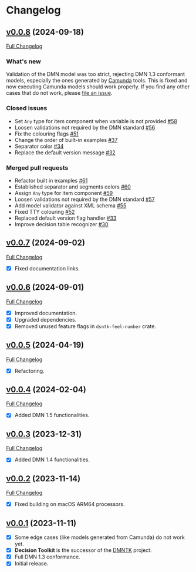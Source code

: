 # Changelog

## [v0.0.8](https://github.com/DecisionToolkit/dsntk-rs/tree/v0.0.8) (2024-09-18)

[Full Changelog](https://github.com/DecisionToolkit/dsntk-rs/compare/v0.0.7...v0.0.8)

### What's new

Validation of the DMN model was too strict, rejecting DMN 1.3 conformant models,
especially the ones generated by [Camunda](https://bpmn.io/) tools. This is fixed
and now executing Camunda models should work properly. If you find any other cases
that do not work, please [file an issue](https://github.com/DecisionToolkit/dsntk-rs/issues).

### Closed issues

- Set `Any` type for item component when variable is not provided [\#58](https://github.com/DecisionToolkit/dsntk-rs/issues/58)
- Loosen validations not required by the DMN standard [\#56](https://github.com/DecisionToolkit/dsntk-rs/issues/56)
- Fix the colouring flags [\#51](https://github.com/DecisionToolkit/dsntk-rs/issues/51)
- Change the order of built-in examples [\#37](https://github.com/DecisionToolkit/dsntk-rs/issues/37)
- Separator color [\#34](https://github.com/DecisionToolkit/dsntk-rs/issues/34)
- Replace the default version message [\#32](https://github.com/DecisionToolkit/dsntk-rs/issues/32)

### Merged pull requests

- Refactor built in examples [\#61](https://github.com/DecisionToolkit/dsntk-rs/pull/61)
- Established separator and segments colors [\#60](https://github.com/DecisionToolkit/dsntk-rs/pull/60)
- Assign `Any` type for item component [\#59](https://github.com/DecisionToolkit/dsntk-rs/pull/59)
- Loosen validations not required by the DMN standard [\#57](https://github.com/DecisionToolkit/dsntk-rs/pull/57)
- Add model validator against XML schema [\#55](https://github.com/DecisionToolkit/dsntk-rs/pull/55)
- Fixed TTY colouring [\#52](https://github.com/DecisionToolkit/dsntk-rs/pull/52)
- Replaced default version flag handler [\#33](https://github.com/DecisionToolkit/dsntk-rs/pull/33)
- Improve decision table recognizer [\#30](https://github.com/DecisionToolkit/dsntk-rs/pull/30)

## [v0.0.7](https://github.com/DecisionToolkit/dsntk-rs/tree/v0.0.7) (2024-09-02)

[Full Changelog](https://github.com/DecisionToolkit/dsntk-rs/compare/v0.0.6...v0.0.7)

- [x] Fixed documentation links.

## [v0.0.6](https://github.com/DecisionToolkit/dsntk-rs/tree/v0.0.6) (2024-09-01)

[Full Changelog](https://github.com/DecisionToolkit/dsntk-rs/compare/v0.0.5...v0.0.6)

- [x] Improved documentation.
- [x] Upgraded dependencies.
- [x] Removed unused feature flags in `dsntk-feel-number` crate.

## [v0.0.5](https://github.com/DecisionToolkit/dsntk-rs/tree/v0.0.5) (2024-04-19)

[Full Changelog](https://github.com/DecisionToolkit/dsntk-rs/compare/v0.0.4...v0.0.5)

- [x] Refactoring.

## [v0.0.4](https://github.com/DecisionToolkit/dsntk-rs/tree/v0.0.4) (2024-02-04)

[Full Changelog](https://github.com/DecisionToolkit/dsntk-rs/compare/v0.0.3...v0.0.4)

- [x] Added DMN 1.5 functionalities.

## [v0.0.3](https://github.com/DecisionToolkit/dsntk-rs/tree/v0.0.3) (2023-12-31)

[Full Changelog](https://github.com/DecisionToolkit/dsntk-rs/compare/v0.0.2...v0.0.3)

- [x] Added DMN 1.4 functionalities.

## [v0.0.2](https://github.com/DecisionToolkit/dsntk-rs/tree/v0.0.2) (2023-11-14)

[Full Changelog](https://github.com/DecisionToolkit/dsntk-rs/compare/v0.0.1...v0.0.2)

- [x] Fixed building on macOS ARM64 processors.

## [v0.0.1](https://github.com/DecisionToolkit/dsntk-rs/tree/v0.0.1) (2023-11-11)

- [x] Some edge cases (like models generated from Camunda) do not work yet.
- [x] **Decision Toolkit** is the successor of the [DMNTK](https://github.com/dmntk) project.
- [x] Full DMN 1.3 conformance.
- [x] Initial release.
